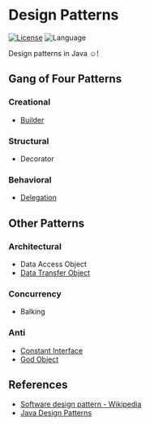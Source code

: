 # Design Patterns

[![License](https://img.shields.io/badge/license-GPL%203.0-brightgreen.svg)](./LICENSE)
![Language](https://img.shields.io/badge/language-Java-blue.svg)

Design patterns in Java ☺!

## Gang of Four Patterns

### Creational

* [Builder](./creational/builder/)

### Structural

* Decorator

### Behavioral

* [Delegation](./behavioral/delegation/)

## Other Patterns

### Architectural

* Data Access Object
* [Data Transfer Object](./architectural/datatransferobject)

### Concurrency

* Balking

### Anti

* [Constant Interface](./anti/constantinterface/)
* [God Object](./anti/godobject/)

## References

* [Software design pattern - Wikipedia](https://en.wikipedia.org/wiki/Software_design_pattern)
* [Java Design Patterns](http://java-design-patterns.com/)
